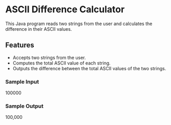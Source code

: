 # ASCII Difference Calculator

This Java program reads two strings from the user and calculates the difference in their  ASCII values. 

## Features
  
- Accepts two strings from the user.
- Computes the total ASCII value of each string.
- Outputs the difference between the total ASCII values of the two strings.

### Sample Input
  
100000

### Sample Output

100,000
